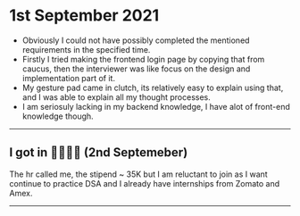 # 1st September 2021

- Obviously I could not have possibly completed the mentioned requirements in the specified time.
- Firstly I tried making the frontend login page by copying that from caucus, then the interviewer was like focus on the design and implementation part of it.
- My gesture pad came in clutch, its relatively easy to explain using that, and I was able to explain all my thought processes.
- I am seriosuly lacking in my backend knowledge, I have alot of front-end knowledge though.

---

## I got in 🥳🥳🎉🎉 (2nd Septemeber)

The hr called me, the stipend ~ 35K but I am reluctant to join as I want continue to practice DSA and I already have internships from Zomato and Amex.

---
